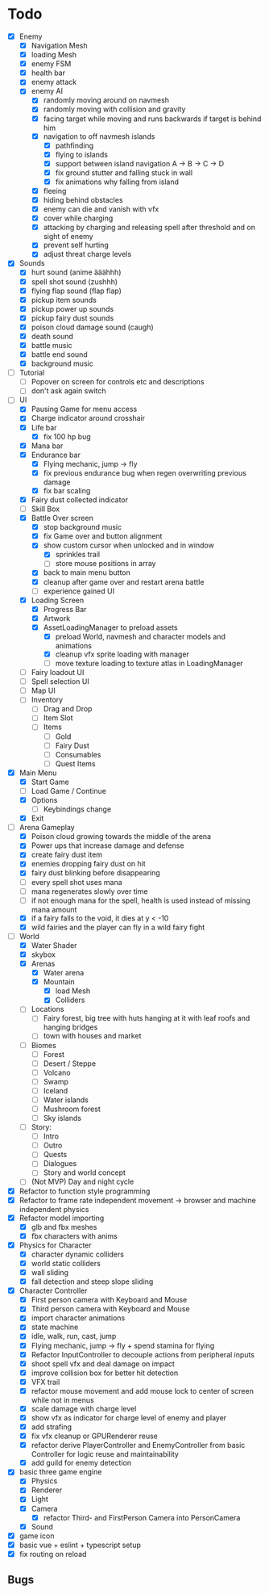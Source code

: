 # Todo
- [x] Enemy
  - [x] Navigation Mesh
  - [x] loading Mesh
  - [x] enemy FSM
  - [x] health bar
  - [x] enemy attack
  - [x] enemy AI
    - [x] randomly moving around on navmesh
    - [x] randomly moving with collision and gravity
    - [x] facing target while moving and runs backwards if target is behind him
    - [x] navigation to off navmesh islands
      - [x] pathfinding
      - [x] flying to islands
      - [x] support between island navigation A -> B -> C -> D
      - [x] fix ground stutter and falling stuck in wall
      - [x] fix animations why falling from island
    - [x] fleeing
    - [x] hiding behind obstacles
    - [x] enemy can die and vanish with vfx
    - [x] cover while charging
    - [x] attacking by charging and releasing spell after threshold and on sight of enemy
    - [x] prevent self hurting
    - [x] adjust threat charge levels
- [x] Sounds
  - [x] hurt sound (anime ääähhh)
  - [x] spell shot sound (zushhh)
  - [x] flying flap sound (flap flap)
  - [x] pickup item sounds
  - [x] pickup power up sounds
  - [x] pickup fairy dust sounds
  - [x] poison cloud damage sound (caugh)
  - [x] death sound
  - [x] battle music
  - [x] battle end sound
  - [x] background music
- [ ] Tutorial
  - [ ] Popover on screen for controls etc and descriptions
  - [ ] don't ask again switch
- [ ] UI
  - [x] Pausing Game for menu access
  - [x] Charge indicator around crosshair
  - [x] Life bar
    - [x] fix 100 hp bug
  - [x] Mana bar
  - [x] Endurance bar
    - [x] Flying mechanic, jump -> fly
    - [x] fix previous endurance bug when regen overwriting previous damage
    - [x] fix bar scaling
  - [x] Fairy dust collected indicator
  - [ ] Skill Box
  - [x] Battle Over screen
    - [x] stop background music
    - [x] fix Game over and button alignment
    - [x] show custom cursor when unlocked and in window
      - [x] sprinkles trail
      - [ ] store mouse positions in array
    - [x] back to main menu button
    - [x] cleanup after game over and restart arena battle
    - [ ] experience gained UI
  - [x] Loading Screen
    - [x] Progress Bar
    - [x] Artwork
    - [x] AssetLoadingManager to preload assets
      - [x] preload World, navmesh and character models and animations
      - [x] cleanup vfx sprite loading with manager
      - [ ] move texture loading to texture atlas in LoadingManager
  - [ ] Fairy loadout UI
  - [ ] Spell selection UI
  - [ ] Map UI
  - [ ] Inventory
    - [ ] Drag and Drop
    - [ ] Item Slot
    - [ ] Items
      - [ ] Gold
      - [ ] Fairy Dust
      - [ ] Consumables
      - [ ] Quest Items
- [x] Main Menu
  - [x] Start Game
  - [ ] Load Game / Continue
  - [x] Options
    - [ ] Keybindings change
  - [x] Exit
- [ ] Arena Gameplay
  - [x] Poison cloud growing towards the middle of the arena
  - [x] Power ups that increase damage and defense
  - [x] create fairy dust item
  - [x] enemies dropping fairy dust on hit
  - [x] fairy dust blinking before disappearing
  - [ ] every spell shot uses mana
  - [ ] mana regenerates slowly over time
  - [ ] if not enough mana for the spell, health is used instead of missing mana amount
  - [x] if a fairy falls to the void, it dies at y < -10
  - [x] wild fairies and the player can fly in a wild fairy fight
- [ ] World
  - [x] Water Shader
  - [x] skybox
  - [x] Arenas
    - [x] Water arena
    - [x] Mountain
      - [x] load Mesh
      - [x] Colliders
  - [ ] Locations
    - [ ] Fairy forest, big tree with huts hanging at it with leaf roofs and hanging bridges
    - [ ] town with houses and market
  - [ ] Biomes
    - [ ] Forest
    - [ ] Desert / Steppe
    - [ ] Volcano
    - [ ] Swamp
    - [ ] Iceland
    - [ ] Water islands
    - [ ] Mushroom forest
    - [ ] Sky islands
  - [ ] Story: 
    - [ ] Intro
    - [ ] Outro
    - [ ] Quests
    - [ ] Dialogues
    - [ ] Story and world concept
  - [ ] (Not MVP) Day and night cycle
- [x] Refactor to function style programming
- [x] Refactor to frame rate independent movement -> browser and machine independent physics
- [x] Refactor model importing
  - [x] glb and fbx meshes
  - [x] fbx characters with anims
- [x] Physics for Character
  - [x] character dynamic colliders
  - [x] world static colliders
  - [x] wall sliding
  - [x] fall detection and steep slope sliding
- [x] Character Controller
  - [x] First person camera with Keyboard and Mouse
  - [x] Third person camera with Keyboard and Mouse
  - [x] import character animations
  - [x] state machine
  - [x] idle, walk, run, cast, jump
  - [x] Flying mechanic, jump -> fly + spend stamina for flying
  - [x] Refactor InputController to decouple actions from peripheral inputs
  - [x] shoot spell vfx and deal damage on impact
  - [x] improve collision box for better hit detection
  - [x] VFX trail
  - [x] refactor mouse movement and add mouse lock to center of screen while not in menus
  - [x] scale damage with charge level
  - [x] show vfx as indicator for charge level of enemy and player
  - [x] add strafing
  - [x] fix vfx cleanup or GPURenderer reuse
  - [x] refactor derive PlayerController and EnemyController from basic Controller for logic reuse and maintainability
  - [x] add guild for enemy detection
- [x] basic three game engine 
  - [x] Physics
  - [x] Renderer
  - [x] Light
  - [x] Camera
    - [x] refactor Third- and FirstPerson Camera into PersonCamera
  - [x] Sound
- [x] game icon
- [x] basic vue + eslint + typescript setup 
- [x] fix routing on reload

## Bugs